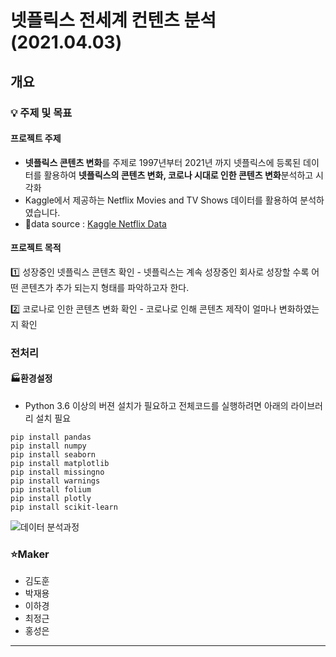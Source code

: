 # 넷플릭스 전세계 컨텐츠 분석(2021.04.03)

## 개요

### 💡 주제 및 목표
#### 프로젝트 주제
- **넷플릭스 콘텐츠 변화**를 주제로 1997년부터 2021년 까지 넷플릭스에 등록된 데이터를 활용하여 **넷플릭스의 콘텐츠 변화, 코로나 시대로 인한 콘텐츠 변화**분석하고 시각화
- Kaggle에서 제공하는 Netflix Movies and TV Shows 데이터를 활용하여 분석하였습니다.
- 🔗data source : [Kaggle Netflix Data](https://www.kaggle.com/shivamb/netflix-shows)

#### 프로젝트 목적
  1️⃣ 성장중인 넷플릭스 콘텐츠 확인
    - 넷플릭스는 계속 성장중인 회사로 성장할 수록 어떤 콘텐츠가 추가 되는지 형태를 파악하고자 한다.

  2️⃣ 코로나로 인한 콘텐츠 변화 확인
    - 코로나로 인해 콘텐츠 제작이 얼마나 변화하였는지 확인


### 전처리
  #### 🏭환경설정
   - Python 3.6 이상의 버젼 설치가 필요하고 전체코드를 실행하려면 아래의 라이브러리 설치 필요
  
  ```
  pip install pandas
  pip install numpy
  pip install seaborn
  pip install matplotlib
  pip install missingno
  pip install warnings
  pip install folium
  pip install plotly
  pip install scikit-learn
  ```

![데이터 분석과정](https://user-images.githubusercontent.com/68861542/114045365-ed76df00-98c2-11eb-9c88-e145103e42b1.png)



### ⭐Maker
- 김도훈
- 박재용
- 이하경
- 최정근
- 홍성은
------------------------------------------------------------------
